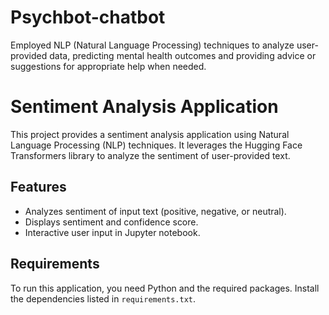 # Psychbot-chatbot
Employed NLP (Natural Language Processing) techniques to analyze user-provided data, predicting mental
health outcomes and providing advice or suggestions for appropriate help when needed.

# Sentiment Analysis Application

This project provides a sentiment analysis application using Natural Language Processing (NLP) techniques. It leverages the Hugging Face Transformers library to analyze the sentiment of user-provided text.

## Features

- Analyzes sentiment of input text (positive, negative, or neutral).
- Displays sentiment and confidence score.
- Interactive user input in Jupyter notebook.

## Requirements

To run this application, you need Python and the required packages. Install the dependencies listed in `requirements.txt`.




